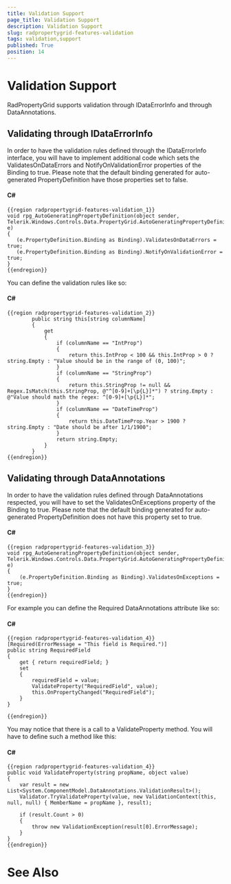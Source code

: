 ```yaml
---
title: Validation Support
page_title: Validation Support
description: Validation Support
slug: radpropertygrid-features-validation
tags: validation,support
published: True
position: 14
---
```


# Validation Support



RadPropertyGrid supports validation through IDataErrorInfo and through DataAnnotations.

## Validating through IDataErrorInfo

In order to have the validation rules defined through the IDataErrorInfo interface, you will have to implement additional code which sets the ValidatesOnDataErrors and NotifyOnValidationError properties of the Binding to true. Please note that the default binding generated for auto-generated PropertyDefinition have those properties set to false. 

#### __C#__


	{{region radpropertygrid-features-validation_1}}
	void rpg_AutoGeneratingPropertyDefinition(object sender, Telerik.Windows.Controls.Data.PropertyGrid.AutoGeneratingPropertyDefinitionEventArgs e)
	{
 	   (e.PropertyDefinition.Binding as Binding).ValidatesOnDataErrors = true;
 	   (e.PropertyDefinition.Binding as Binding).NotifyOnValidationError = true;
	}
	{{endregion}}

You can define the validation rules like so:

#### __C#__

	{{region radpropertygrid-features-validation_2}}
	        public string this[string columnName]
	        {
	            get
	            {
	                if (columnName == "IntProp")
	                {
	                    return this.IntProp < 100 && this.IntProp > 0 ? string.Empty : "Value should be in the range of (0, 100)";
	                }
	                if (columnName == "StringProp")
	                {
	                    return this.StringProp != null && Regex.IsMatch(this.StringProp, @"^[0-9]+[\p{L}]*") ? string.Empty : @"Value should math the regex: ^[0-9]+[\p{L}]*";
	                }
	                if (columnName == "DateTimeProp")
	                {
	                    return this.DateTimeProp.Year > 1900 ? string.Empty : "Date should be after 1/1/1900";
	                }
	                return string.Empty;
	            }
	        }
	{{endregion}}



## Validating through DataAnnotations

In order to have the validation rules defined through DataAnnotations respected, you will have to set the ValidatesOnExceptions property of the Binding to true. Please note that the default binding generated for auto-generated PropertyDefinition does not have this property set to true. 

#### __C#__

	{{region radpropertygrid-features-validation_3}}
	void rpg_AutoGeneratingPropertyDefinition(object sender, Telerik.Windows.Controls.Data.PropertyGrid.AutoGeneratingPropertyDefinitionEventArgs e)
	{
	    (e.PropertyDefinition.Binding as Binding).ValidatesOnExceptions = true;
	}
	{{endregion}}

For example you can define the Required DataAnnotations attribute like so:

#### __C#__

	{{region radpropertygrid-features-validation_4}}
	[Required(ErrorMessage = "This field is Required.")]
	public string RequiredField
	{
	    get { return requiredField; }
	    set
	    {
	        requiredField = value;
	        ValidateProperty("RequiredField", value);
	        this.OnPropertyChanged("RequiredField");
	    }
	}

	{{endregion}}


You may notice that there is a call to a ValidateProperty method. You will have to define such a method like this:

#### __C#__

	{{region radpropertygrid-features-validation_4}}
	public void ValidateProperty(string propName, object value)
	{
	    var result = new List<System.ComponentModel.DataAnnotations.ValidationResult>();
	    Validator.TryValidateProperty(value, new ValidationContext(this, null, null) { MemberName = propName }, result);
	
	    if (result.Count > 0)
	    {
	        throw new ValidationException(result[0].ErrorMessage);
	    }
	}
	{{endregion}}


# See Also
